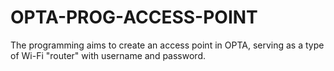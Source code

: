 # OPTA-PROG-ACCESS-POINT
The programming aims to create an access point in OPTA, serving as a type of Wi-Fi "router" with username and password.
